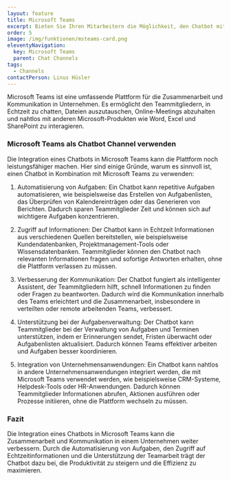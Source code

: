 ```yaml
---
layout: feature
title: Microsoft Teams
excerpt: Bieten Sie Ihren Mitarbeitern die Möglichkeit, den Chatbot mit Microsoft Teams zu nutzen - so als ob der Chatbot ein zusätzlicher Mitarbeiter von Ihnen wäre.
order: 5
image: /img/funktionen/msteams-card.png
eleventyNavigation:
  key: Microsoft Teams
  parent: Chat Channels
tags:
  - Channels
contactPerson: Linus Hüsler
---
```


Microsoft Teams ist eine umfassende Plattform für die Zusammenarbeit und Kommunikation in Unternehmen. Es ermöglicht den Teammitgliedern, in Echtzeit zu chatten, Dateien auszutauschen, Online-Meetings abzuhalten und nahtlos mit anderen Microsoft-Produkten wie Word, Excel und SharePoint zu interagieren.

### Microsoft Teams als Chatbot Channel verwenden

Die Integration eines Chatbots in Microsoft Teams kann die Plattform noch leistungsfähiger machen. Hier sind einige Gründe, warum es sinnvoll ist, einen Chatbot in Kombination mit Microsoft Teams zu verwenden:

1. Automatisierung von Aufgaben: Ein Chatbot kann repetitive Aufgaben automatisieren, wie beispielsweise das Erstellen von Aufgabenlisten, das Überprüfen von Kalendereinträgen oder das Generieren von Berichten. Dadurch sparen Teammitglieder Zeit und können sich auf wichtigere Aufgaben konzentrieren.

2. Zugriff auf Informationen: Der Chatbot kann in Echtzeit Informationen aus verschiedenen Quellen bereitstellen, wie beispielsweise Kundendatenbanken, Projektmanagement-Tools oder Wissensdatenbanken. Teammitglieder können den Chatbot nach relevanten Informationen fragen und sofortige Antworten erhalten, ohne die Plattform verlassen zu müssen.

3. Verbesserung der Kommunikation: Der Chatbot fungiert als intelligenter Assistent, der Teammitgliedern hilft, schnell Informationen zu finden oder Fragen zu beantworten. Dadurch wird die Kommunikation innerhalb des Teams erleichtert und die Zusammenarbeit, insbesondere in verteilten oder remote arbeitenden Teams, verbessert.

4. Unterstützung bei der Aufgabenverwaltung: Der Chatbot kann Teammitglieder bei der Verwaltung von Aufgaben und Terminen unterstützen, indem er Erinnerungen sendet, Fristen überwacht oder Aufgabenlisten aktualisiert. Dadurch können Teams effektiver arbeiten und Aufgaben besser koordinieren.

5. Integration von Unternehmensanwendungen: Ein Chatbot kann nahtlos in andere Unternehmensanwendungen integriert werden, die mit Microsoft Teams verwendet werden, wie beispielsweise CRM-Systeme, Helpdesk-Tools oder HR-Anwendungen. Dadurch können Teammitglieder Informationen abrufen, Aktionen ausführen oder Prozesse initiieren, ohne die Plattform wechseln zu müssen.

### Fazit

Die Integration eines Chatbots in Microsoft Teams kann die Zusammenarbeit und Kommunikation in einem Unternehmen weiter verbessern. Durch die Automatisierung von Aufgaben, den Zugriff auf Echtzeitinformationen und die Unterstützung der Teamarbeit trägt der Chatbot dazu bei, die Produktivität zu steigern und die Effizienz zu maximieren.
